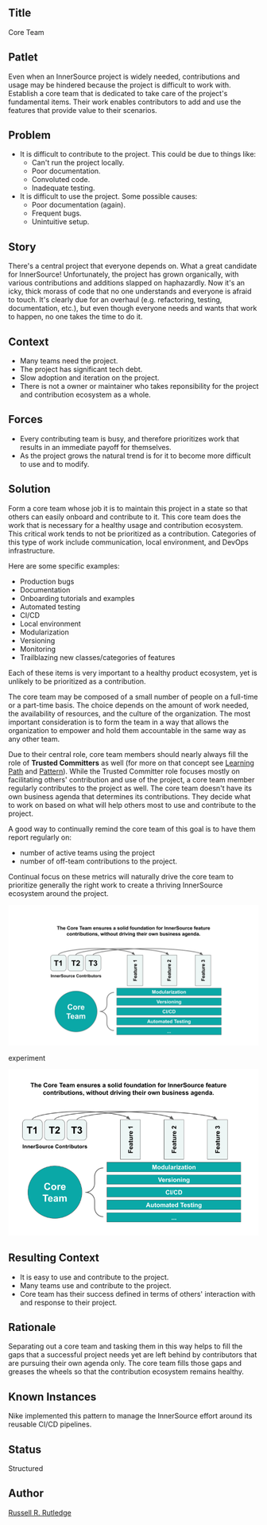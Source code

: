 ## Title

Core Team

## Patlet

Even when an InnerSource project is widely needed, contributions and usage may be hindered because the project is difficult to work with.
Establish a core team that is dedicated to take care of the project's fundamental items.
Their work enables contributors to add and use the features that provide value to their scenarios.

## Problem

* It is difficult to contribute to the project.
This could be due to things like:
  * Can't run the project locally.
  * Poor documentation.
  * Convoluted code.
  * Inadequate testing.
* It is difficult to use the project.
Some possible causes:
  * Poor documentation (again).
  * Frequent bugs.
  * Unintuitive setup.

## Story

There's a central project that everyone depends on.
What a great candidate for InnerSource!
Unfortunately, the project has grown organically, with various contributions and additions slapped on haphazardly.
Now it's an icky, thick morass of code that no one understands and everyone is afraid to touch.
It's clearly due for an overhaul (e.g. refactoring, testing, documentation, etc.), but even though everyone needs and wants that work to happen, no one takes the time to do it.

## Context

* Many teams need the project.
* The project has significant tech debt.
* Slow adoption and iteration on the project.
* There is not a owner or maintainer who takes reponsibility for the project and contribution ecosystem as a whole.

## Forces

* Every contributing team is busy, and therefore prioritizes work that results in an immediate payoff for themselves.
* As the project grows the natural trend is for it to become more difficult to use and to modify.

## Solution

Form a core team whose job it is to maintain this project in a state so that others can easily onboard and contribute to it.
This core team does the work that is necessary for a healthy usage and contribution ecosystem.
This critical work tends to not be prioritized as a contribution.
Categories of this type of work include communication, local environment, and DevOps infrastructure.

Here are some specific examples:

* Production bugs
* Documentation
* Onboarding tutorials and examples
* Automated testing
* CI/CD
* Local environment
* Modularization
* Versioning
* Monitoring
* Trailblazing new classes/categories of features

Each of these items is very important to a healthy product ecosystem, yet is unlikely to be prioritized as a contribution.

The core team may be composed of a small number of people on a full-time or a part-time basis.
The choice depends on the amount of work needed, the availability of resources, and the culture of the organization.
The most important consideration is to form the team in a way that allows the organization to empower and hold them accountable in the same way as any other team.

Due to their central role, core team members should nearly always fill the role of **Trusted Committers** as well (for more on that concept see [Learning Path][tc-learning-path] and [Pattern][tc-pattern]).
While the Trusted Committer role focuses mostly on facilitating others' contribution and use of the project, a core team member regularly contributes to the project as well.
The core team doesn't have its own business agenda that determines its contributions.
They decide what to work on based on what will help others most to use and contribute to the project.

A good way to continually remind the core team of this goal is to have them report regularly on:

* number of active teams using the project
* number of off-team contributions to the project.

Continual focus on these metrics will naturally drive the core team to prioritize generally the right work to create a thriving InnerSource ecosystem around the project.

![Responsibilities of Core Team and InnerSource Contributors](../../assets/img/core-team.svg)

experiment

![Responsibilities of Core Team and InnerSource Contributors](../../assets/img/core-team.png)

## Resulting Context

* It is easy to use and contribute to the project.
* Many teams use and contribute to the project.
* Core team has their success defined in terms of others' interaction with and response to their project.

## Rationale

Separating out a core team and tasking them in this way helps to fill the gaps that a successful project needs yet are left behind by contributors that are pursuing their own agenda only.
The core team fills those gaps and greases the wheels so that the contribution ecosystem remains healthy.

## Known Instances

Nike implemented this pattern to manage the InnerSource effort around its reusable CI/CD pipelines.

## Status

Structured

## Author

[Russell R. Rutledge](https://github.com/rrrutledge)

[tc-learning-path]: https://innersourcecommons.org/learn/learning-path/trusted-committer/
[tc-pattern]: ../2-structured/trusted-committer.md
